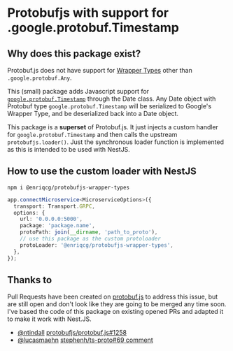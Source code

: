 # Protobufjs with support for .google.protobuf.Timestamp

## Why does this package exist?

Protobuf.js does not have support for [Wrapper Types](https://developers.google.com/protocol-buffers/docs/reference/google.protobuf) other than `.google.protobuf.Any`.

This (small) package adds Javascript support for [`google.protobuf.Timestamp`](https://developers.google.com/protocol-buffers/docs/reference/google.protobuf#google.protobuf.Timestamp) through the Date class. Any Date object with Protobuf type `google.protobuf.Timestamp` will be serialized to Google's Wrapper Type, and be deserialized back into a Date object.

This package is a **superset** of Protobuf.js. It just injects a custom handler for `google.protobuf.Timestamp` and then calls the upstream `protobufjs.loader()`. Just the synchronous loader function is implemented as this is intended to be used with NestJS.

## How to use the custom loader with NestJS

```
npm i @enriqcg/protobufjs-wrapper-types
```

```typescript
app.connectMicroservice<MicroserviceOptions>({
  transport: Transport.GRPC,
  options: {
    url: '0.0.0.0:5000',
    package: 'package.name',
    protoPath: join(__dirname, 'path_to_proto'),
    // use this package as the custom protoloader
    protoLoader: '@enriqcg/protobufjs-wrapper-types',
  },
});
```

## Thanks to

Pull Requests have been created on [protobuf.js](https://github.com/protobufjs/protobuf.js) to address this issue, but are still open and don't look like they are going to be merged any time soon. I've based the code of this package on existing opened PRs and adapted it to make it work with Nest.JS.

- [@ntindall](https://github.com/ntindall) [protobufjs/protobuf.js#1258](https://github.com/protobufjs/protobuf.js/pull/1258)
- [@lucasmaehn](https://github.com/lucasmaehn) [stephenh/ts-proto#69 comment](https://github.com/stephenh/ts-proto/issues/69#issuecomment-1096981570)
